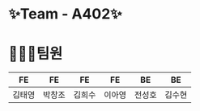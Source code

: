# ✨Team - A402✨

# 👨🏻‍💻팀원

|  FE | FE | FE | FE | BE | BE |
|:---:|:---:|:---:|:----:|:---:|:---:|
|김태영|박창조|김희수|이아영|전성호|김수현|
